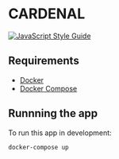 # CARDENAL

[![JavaScript Style Guide](https://cdn.rawgit.com/standard/standard/master/badge.svg)](https://github.com/standard/standard)

## Requirements

* [Docker](https://www.docker.com/community-edition)
* [Docker Compose](https://docs.docker.com/compose/)

## Runnning the app

To run this app in development:

`docker-compose up`
